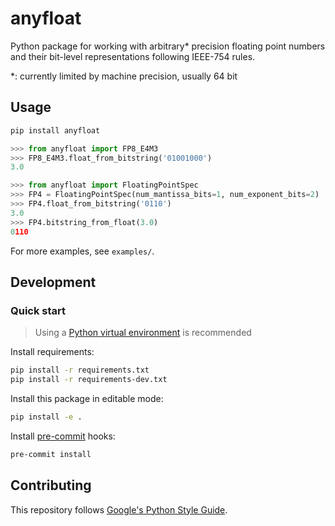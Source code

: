 # anyfloat

Python package for working with arbitrary* precision floating point numbers and their bit-level representations following IEEE-754 rules.

*: currently limited by machine precision, usually 64 bit

## Usage

```bash
pip install anyfloat
```

```python
>>> from anyfloat import FP8_E4M3
>>> FP8_E4M3.float_from_bitstring('01001000')
3.0
```

```python
>>> from anyfloat import FloatingPointSpec
>>> FP4 = FloatingPointSpec(num_mantissa_bits=1, num_exponent_bits=2)
>>> FP4.float_from_bitstring('0110')
3.0
>>> FP4.bitstring_from_float(3.0)
0110
```

For more examples, see `examples/`.

## Development

### Quick start

> Using a [Python virtual environment](https://docs.python.org/3/tutorial/venv.html) is recommended

Install requirements:

```bash
pip install -r requirements.txt
pip install -r requirements-dev.txt
```

Install this package in editable mode:

```bash
pip install -e .
```

Install [pre-commit](https://pre-commit.com) hooks:

```bash
pre-commit install
```

## Contributing

This repository follows [Google's Python Style Guide](https://google.github.io/styleguide/pyguide.html).
